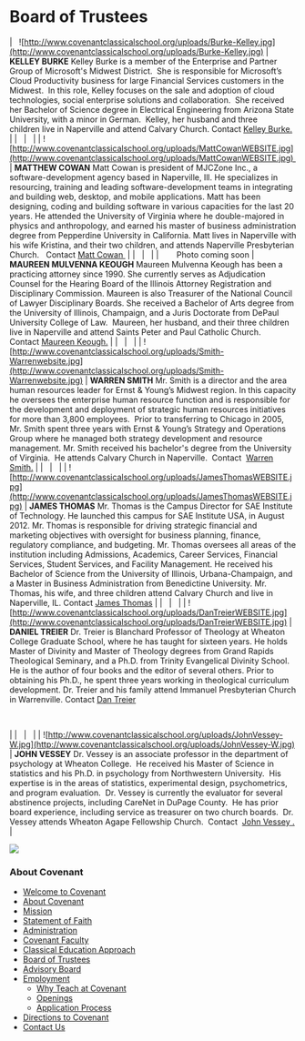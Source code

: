 # Board of Trustees

|   ![http://www.covenantclassicalschool.org/uploads/Burke-Kelley.jpg](http://www.covenantclassicalschool.org/uploads/Burke-Kelley.jpg) |  **<span>KELLEY BURKE</span>**<span></span>
<span>Kelley Burke is a member of the Enterprise and Partner Group of Microsoft's Midwest District.  She is responsible for Microsoft’s Cloud Productivity business for large Financial Services customers in the Midwest.  In this role, Kelley focuses on the sale and adoption of cloud technologies, social enterprise solutions and collaboration.  She received her Bachelor of Science degree in Electrical Engineering from Arizona State University, with a minor in German. </span> <span>Kelley, her husband and three children live in Naperville and attend Calvary Church. Contact [Kelley Burke.](mailto:kburke@covenantclassicalschool.org)</span> |
|   |   |
| ![http://www.covenantclassicalschool.org/uploads/MattCowanWEBSITE.jpg](http://www.covenantclassicalschool.org/uploads/MattCowanWEBSITE.jpg)  | **MATTHEW COWAN** <span>Matt Cowan is president of MJCZone Inc., a software-development agency based in Naperville, Ill. He specializes in resourcing, training and leading software-development teams in integrating and building web, desktop, and mobile applications. Matt has been designing, coding and building software in various capacities for the last 20 years. He attended the University of Virginia where he double-majored in physics and anthropology, and earned his master of business administration degree from Pepperdine University in California. Matt lives in Naperville with his wife Kristina, and their two children, and attends Naperville Presbyterian Church.  </span> <span>Contact [Matt Cowan ](mailto:mcowan@covenantclassicalschool.org)</span> |
|   |   |
|        Photo coming soon
 |  **MAUREEN MULVENNA KEOUGH**
<span>Maureen Mulvenna Keough has been a practicing attorney since 1990\. She currently serves as Adjudication Counsel for the Hearing Board of the Illinois Attorney Registration and Disciplinary Commission. Maureen is also Treasurer of the National Council of Lawyer Disciplinary Boards. She received a Bachelor of Arts degree from the University of Illinois, Champaign, and a Juris Doctorate from DePaul University College of Law.  Maureen, her husband, and their three children live in Naperville and attend Saints Peter and Paul Catholic Church. Contact [Maureen Keough.](mailto:mkeough@covenantclassicalschool.org)</span>  |
|   |   |
| ![http://www.covenantclassicalschool.org/uploads/Smith-Warrenwebsite.jpg](http://www.covenantclassicalschool.org/uploads/Smith-Warrenwebsite.jpg)
 |  **<span>WARREN SMITH</span>**<span></span>
<span>Mr. Smith is a director and the area human resources leader for Ernst & Young’s Midwest region. In this capacity he oversees the enterprise human resource function and is responsible for the development and deployment of strategic human resources initiatives for more than 3,800 employees.  Prior to transferring to Chicago in 2005, Mr. Smith spent three years with Ernst & Young’s Strategy and Operations Group where he managed both strategy development and resource management. Mr. Smith received his bachelor's degree from the University of Virginia.  He attends Calvary Church in Naperville.  Contact  [<span>Warren Smith.</span>](mailto:wsmith@covenantclassicalschool.org)</span>  |
|   |   |
| ![http://www.covenantclassicalschool.org/uploads/JamesThomasWEBSITE.jpg](http://www.covenantclassicalschool.org/uploads/JamesThomasWEBSITE.jpg)
 |  <span>**<span>JAMES THOMAS</span>** <span>Mr. Thomas is the Campus Director for SAE Institute of Technology. He launched this campus for SAE Institute USA, in August 2012\. Mr. Thomas is responsible for driving strategic financial and marketing objectives with oversight for business planning, finance, regulatory compliance, and budgeting. Mr. Thomas oversees all areas of the institution including Admissions, Academics, Career Services, Financial Services, Student Services, and Facility Management. He received his Bachelor of Science from the University of Illinois, Urbana-Champaign, and a Master in Business Administration from Benedictine University. Mr. Thomas, his wife, and three children attend Calvary Church and live in Naperville, IL. Contact [James Thomas](mailto:jthomas@covenantclassicalschool.org)</span></span> |
|   |   |
| ![http://www.covenantclassicalschool.org/uploads/DanTreierWEBSITE.jpg](http://www.covenantclassicalschool.org/uploads/DanTreierWEBSITE.jpg)
 |  <span>**DANIEL TREIER**
Dr. Treier is Blanchard Professor of Theology at Wheaton College Graduate School, where he has taught for sixteen years. He holds Master of Divinity and Master of Theology degrees from Grand Rapids Theological Seminary, and a Ph.D. from Trinity Evangelical Divinity School. He is the author of four books and the editor of several others. Prior to obtaining his Ph.D., he spent three years working in theological curriculum development. Dr. Treier and his family attend Immanuel Presbyterian Church in Warrenville. Contact [Dan Treier](mailto:dtreier@covenantclassicalschool.org)</span>

<span> </span>

 |
|   |   |
| ![http://www.covenantclassicalschool.org/uploads/JohnVessey-W.jpg](http://www.covenantclassicalschool.org/uploads/JohnVessey-W.jpg) | **JOHN VESSEY** <span>Dr. Vessey is an associate professor in the department of psychology at Wheaton College.  He received his Master of Science in statistics and his Ph.D. in psychology from Northwestern University.  His expertise is in the areas of statistics, experimental design, psychometrics, and program evaluation.  Dr. Vessey is currently the evaluator for several abstinence projects, including CareNet in DuPage County.  He has prior board experience, including service as treasurer on two church boards.  Dr. Vessey attends Wheaton Agape Fellowship Church.  Contact  [<span><span>John Vessey</span> .</span>](mailto:jvessey@covenantclassicalschool.org)</span>  |

 <span></span> ![](http://www.covenantclassicalschool.org/uploads/covenantboardoftrustees-W.jpg)

### About Covenant

*   [Welcome to Covenant](http://www.covenantclassicalschool.org/covenantwelcome)
*   [About Covenant](http://www.covenantclassicalschool.org/about-covenant)
*   [Mission](http://www.covenantclassicalschool.org/covenant-mission)
*   [Statement of Faith](http://www.covenantclassicalschool.org/covenant-statement-of-faith)
*   [Administration](http://www.covenantclassicalschool.org/covenant-administration)
*   [Covenant Faculty](http://www.covenantclassicalschool.org/faculty)
*   [Classical Education Approach](http://www.covenantclassicalschool.org/covenant-classical-education-approach)
*   [Board of Trustees](http://www.covenantclassicalschool.org/board-of-trustees)
*   [Advisory Board](http://www.covenantclassicalschool.org/advisory-board)
*   [Employment](http://www.covenantclassicalschool.org/pages/page.asp?page_id=336531)
    *   [Why Teach at Covenant](http://www.covenantclassicalschool.org/pages/page.asp?page_id=336531)
    *   [Openings](http://www.covenantclassicalschool.org/pages/page.asp?page_id=337089)
    *   [Application Process](http://www.covenantclassicalschool.org/pages/page.asp?page_id=337090)
*   [Directions to Covenant](http://www.covenantclassicalschool.org/directions)
*   [Contact Us](http://www.covenantclassicalschool.org/contact)